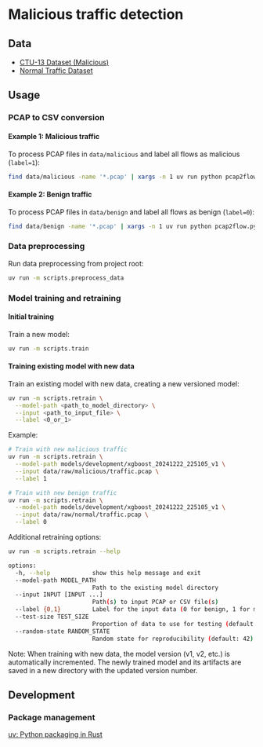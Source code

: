 # Malicious traffic detection

## Data

- [CTU-13 Dataset (Malicious)](https://www.stratosphereips.org/datasets-ctu13)
- [Normal Traffic Dataset](https://www.stratosphereips.org/datasets-normal)

## Usage

### PCAP to CSV conversion

#### Example 1: Malicious traffic

To process PCAP files in `data/malicious` and label all flows as malicious (`label=1`):

```bash
find data/malicious -name '*.pcap' | xargs -n 1 uv run python pcap2flow.py 1
```

#### Example 2: Benign traffic

To process PCAP files in `data/benign` and label all flows as benign (`label=0`):

```bash
find data/benign -name '*.pcap' | xargs -n 1 uv run python pcap2flow.py 0
```

### Data preprocessing

Run data preprocessing from project root:

```sh
uv run -m scripts.preprocess_data
```

### Model training and retraining

#### Initial training

Train a new model:

```sh
uv run -m scripts.train
```

#### Training existing model with new data

Train an existing model with new data, creating a new versioned model:

```sh
uv run -m scripts.retrain \
  --model-path <path_to_model_directory> \
  --input <path_to_input_file> \
  --label <0_or_1>
```

Example:

```sh
# Train with new malicious traffic
uv run -m scripts.retrain \
  --model-path models/development/xgboost_20241222_225105_v1 \
  --input data/raw/malicious/traffic.pcap \
  --label 1

# Train with new benign traffic
uv run -m scripts.retrain \
  --model-path models/development/xgboost_20241222_225105_v1 \
  --input data/raw/normal/traffic.pcap \
  --label 0
```

Additional retraining options:

```sh
uv run -m scripts.retrain --help

options:
  -h, --help            show this help message and exit
  --model-path MODEL_PATH
                        Path to the existing model directory
  --input INPUT [INPUT ...]
                        Path(s) to input PCAP or CSV file(s)
  --label {0,1}         Label for the input data (0 for benign, 1 for malicious)
  --test-size TEST_SIZE
                        Proportion of data to use for testing (default: 0.2)
  --random-state RANDOM_STATE
                        Random state for reproducibility (default: 42)
```

Note: When training with new data, the model version (v1, v2, etc.) is automatically incremented. The newly trained model and its artifacts are saved in a new directory with the updated version number.

## Development

### Package management

[uv: Python packaging in Rust](https://github.com/astral-sh/uv)
